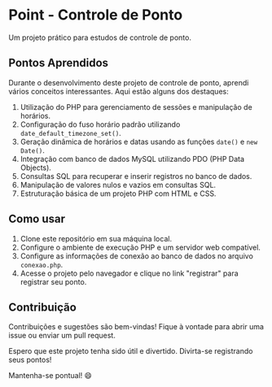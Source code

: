# Point - Controle de Ponto

Um projeto prático para estudos de controle de ponto.

## Pontos Aprendidos

Durante o desenvolvimento deste projeto de controle de ponto, aprendi vários conceitos interessantes. Aqui estão alguns dos destaques:

1. Utilização do PHP para gerenciamento de sessões e manipulação de horários.
2. Configuração do fuso horário padrão utilizando `date_default_timezone_set()`.
3. Geração dinâmica de horários e datas usando as funções `date()` e `new Date()`.
4. Integração com banco de dados MySQL utilizando PDO (PHP Data Objects).
5. Consultas SQL para recuperar e inserir registros no banco de dados.
6. Manipulação de valores nulos e vazios em consultas SQL.
7. Estruturação básica de um projeto PHP com HTML e CSS.

## Como usar

1. Clone este repositório em sua máquina local.
2. Configure o ambiente de execução PHP e um servidor web compatível.
3. Configure as informações de conexão ao banco de dados no arquivo `conexao.php`.
4. Acesse o projeto pelo navegador e clique no link "registrar" para registrar seu ponto.

## Contribuição

Contribuições e sugestões são bem-vindas! Fique à vontade para abrir uma issue ou enviar um pull request.

Espero que este projeto tenha sido útil e divertido. Divirta-se registrando seus pontos!

Mantenha-se pontual! 😄
